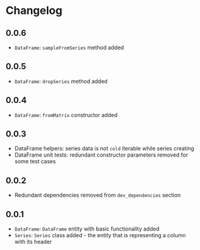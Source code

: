 # Changelog

## 0.0.6
- `DataFrame`: `sampleFromSeries` method added

## 0.0.5
- `DataFrame`: `dropSeries` method added

## 0.0.4
- `DataFrame`: `fromMatrix` constructor added

## 0.0.3
- DataFrame helpers: series data is not `cold` iterable while series creating
- DataFrame unit tests: redundant constructor parameters removed for some test cases

## 0.0.2
- Redundant dependencies removed from `dev_dependencies` section

## 0.0.1
- `DataFrame`: `DataFrame` entity with basic functionality added
- `Series`: `Series` class added - the entity that is representing a column with its header
